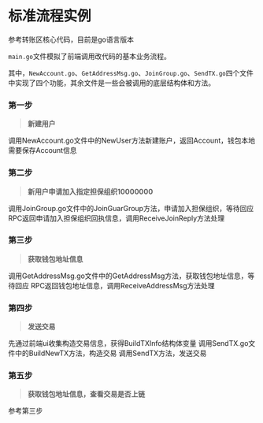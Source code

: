 # 标准流程实例
参考转账区核心代码，目前是go语言版本

`main.go`文件模拟了前端调用改代码的基本业务流程。

其中，`NewAccount.go`、`GetAddressMsg.go`、`JoinGroup.go`、`SendTX.go`四个文件中实现了四个功能，其余文件是一些会被调用的底层结构体和方法。


### 第一步
> **新建用户**

调用NewAccount.go文件中的NewUser方法新建账户，返回Account，钱包本地需要保存Account信息

### 第二步
> **新用户申请加入指定担保组织10000000**

调用JoinGroup.go文件中的JoinGuarGroup方法，申请加入担保组织，等待回应
RPC返回申请加入担保组织回执信息，调用ReceiveJoinReply方法处理

### 第三步
> **获取钱包地址信息**

调用GetAddressMsg.go文件中的GetAddressMsg方法，获取钱包地址信息，等待回应
RPC返回钱包地址信息，调用ReceiveAddressMsg方法处理

### 第四步
> **发送交易**

先通过前端ui收集构造交易信息，获得BuildTXInfo结构体变量
调用SendTX.go文件中的BuildNewTX方法，构造交易
调用SendTX方法，发送交易

### 第五步
> **获取钱包地址信息，查看交易是否上链**

参考第三步
